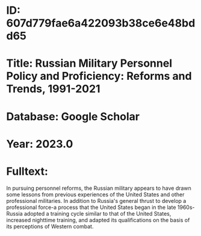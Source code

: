 # ID: 607d779fae6a422093b38ce6e48bdd65
# Title: Russian Military Personnel Policy and Proficiency: Reforms and Trends, 1991-2021
# Database: Google Scholar
# Year: 2023.0
# Fulltext:
In pursuing personnel reforms, the Russian military appears to have drawn some lessons from previous experiences of the United States and other professional militaries.
In addition to Russia's general thrust to develop a professional force-a process that the United States began in the late 1960s-Russia adopted a training cycle similar to that of the United States, increased nighttime training, and adapted its qualifications on the basis of its perceptions of Western combat.